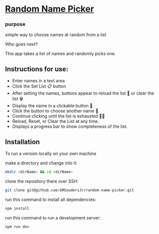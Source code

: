 # [Random Name Picker](https://random-name-picker-alpha.vercel.app "Gerald's Random Name Picker")

### purpose
simple way to choose names at random from a list

Who goes next?

This app takes a list of names and randomly picks one.

## Instructions for use:
- Enter names in a text area
- Click the Set List 📋 button
- After setting the names, buttons appear to reload the list 🔄 or clear the list 🗑️
- Display the name in a clickable button 📛
- Click the button to choose another name 🎰 
- Continue clicking until the list is exhausted 😮‍💨
- Reload, Reset, or Clear the List at any time.
- Displays a progress bar to show completeness of the list.

## Installation
To run a version locally on your own machine

make a directory and change into it:

```bash
mkdir <dirName> && cd <dirName>
```

clone the repository there over SSH:

```bash
git clone git@github.com:GMSoudersJr/random-name-picker.git
```

run this command to install all dependencies:

```bash
npm install
```

run this command to run a development server:

```bash
npm run dev
```
